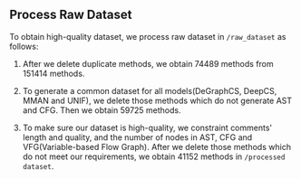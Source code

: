 ## Process Raw Dataset

To obtain high-quality dataset, we process raw dataset in `/raw_dataset` as follows:

1. After we delete duplicate methods, we obtain 74489 methods from 151414 methods.

2. To generate a common dataset for all models(DeGraphCS, DeepCS, MMAN and UNIF), we delete those methods which do not generate AST and CFG. Then we obtain 59725 methods.

3. To make sure our dataset is high-quality, we constraint comments' length and quality, and the number of nodes in AST, CFG and VFG(Variable-based Flow Graph). 
After we delete those methods which do not meet our requirements, we obtain 41152 methods in `/processed dataset`.
 

